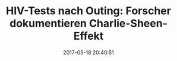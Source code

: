 ---
_external_link: https://www.spiegel.de/gesundheit/diagnose/hiv-tests-nach-outing-forscher-dokumentieren-charlie-sheen-effekt-a-1148249.html
archived_url: https://web.archive.org/web/20210616181314/https://www.spiegel.de/gesundheit/diagnose/hiv-tests-nach-outing-forscher-dokumentieren-charlie-sheen-effekt-a-1148249.html
article: SPIEGEL+-Zugang wird gerade auf einem anderen Gerat genutzt SPIEGEL+ kann
  nur auf einem Gerat zur selben Zeit genutzt werden. Hier weiterlesen Klicken Sie
  auf den Button, spielen wir den Hinweis auf dem anderen Gerat aus und Sie konnen
  SPIEGEL+ weiter nutzen.
date: '2017-05-18 20:40:51'
description: '"Ich bin HIV-positiv." Mit dieser Botschaft ging Charlie Sheen Ende
  2015 an die Offentlichkeit, um Erpressungen ein Ende zu bereiten. Der Satz motivierte
  Tausende dazu, sich auch zu testen.'
headline: 'HIV-Tests nach Outing: Forscher dokumentieren Charlie-Sheen-Effekt'
image:
  focal_point: Smart
original_url: https://www.spiegel.de/gesundheit/diagnose/hiv-tests-nach-outing-forscher-dokumentieren-charlie-sheen-effekt-a-1148249.html
outline_html: '<p>Am 17. November 2015 war Charlie Sheen so mutig wie wahrscheinlich
  selten in seinem Leben. In der &quot;Today&quot;-Show des US-Senders NBC erkl&auml;rte
  der f&uuml;r seine Skandale bekannte Schauspieler vor Millionen Fernsehzuschauern,
  <a data-link-flag="spon" href="https://www.spiegel.de/panorama/leute/charlie-sheen-erklaert-ich-bin-hiv-positiv-a-1063162.html">dass
  er sich mit dem HI-Virus infiziert hat</a>.</p>

  <p>Die Entscheidung, seine Krankheit &ouml;ffentlich zu machen, fiel nicht ganz
  freiwillig. Vor dem Outing hatten Klatschbl&auml;tter tagelang &uuml;ber eine m&ouml;gliche
  HIV-Infektion spekuliert. Auch erkl&auml;rte Sheen, von einer Prostituierten erpresst
  worden zu sein, die seine Medikamente fotografiert hatte. Dem wollte er ein Ende
  bereiten.</p>

  <p>Der Schauspieler nutzte die Aufmerksamkeit des Moments allerdings noch nicht
  f&uuml;r gemeinn&uuml;tzige Botschaften. Er wies nicht darauf hin, wie wichtig HIV-Tests
  sind, machte auch noch keine Werbung f&uuml;r Kondome. Und brachte dennoch Tausende
  Menschen dazu, ihr eigenes HIV-Risiko zu reflektieren, wie eine aktuelle Auswertung
  zeigt.</p>

  <p><b>Millionen Google-Abfragen, Tausende Tests</b></p>

  <p>Nach dem Fernsehauftritt begannen Millionen Menschen, im Internet nach HIV, Vorbeugung
  und Tests zu suchen. Die Anfragen erreichten Rekordwerte, <a data-link-flag="external"
  href="https://archinte.jamanetwork.com/article.aspx?doi=10.1001/jamainternmed.2016.0003">wie
  eine Untersuchung 2016 ergab</a>. Eine weitere Studie zeigt jetzt, dass viele Bewohner
  der USA noch einen Schritt weiter gingen: Auch die Verk&auml;ufe von HIV-Selbsttests
  f&uuml;r Zuhause schnellten in die H&ouml;he.</p>

  <p>F&uuml;r ihre Untersuchung analysierten die Forscher die w&ouml;chentlichen Verkaufszahlen
  der Tests &uuml;ber einen Zeitraum von April 2014 bis April 2016. Der Effekt war
  deutlich zu sehen:</p>

  <ul> <li>Nach Sheens Fernsehauftritt verdoppelten die Verk&auml;ufe nahezu, noch
  vier Wochen lang blieben die Zahlen erh&ouml;ht.</li> <li>Insgesamt wurden 8225
  Tests mehr verkauft, als f&uuml;r den Zeitraum eigentlich gesch&auml;tzt.</li> </ul>

  <p>Der Effekt des Fernsehauftritts sei sieben Mal st&auml;rker gewesen als der des
  Welt-Aids-Tages, schreiben die Forscher um Jon-Patrick Allem von der University
  of Southern California <a data-link-flag="external" href="http://link.springer.com/article/10.1007%2Fs11121-017-0792-2">im
  Fachmagazin &quot;Prevention Sciences&quot;</a>. &quot;Es ist leicht vorstellbar,
  dass ein einzelner Mensch wie Sheen, der seine HIV-Infektion offenbart, die Menschen
  mehr &uuml;berzeugt als eine unbekannte Masse oder ein Vortrag eines Gesundheitsexperten&quot;,
  sagt Allem.</p>

  <p><b>Genetisches Brustkrebsrisiko: Der Jolie-Effekt</b></p>

  <p>Mit ihrer Analyse best&auml;tigen die Forscher ein Ph&auml;nomen, das Mediziner
  schon einmal 2013 dokumentierten. Damals hatte die US-Schauspielerin Angelina Jolie
  sich aufgrund eines erblich bedingten hohen Krebsrisikos vorsorglich beide Br&uuml;ste
  entfernen lassen und ihre Entscheidung in einem Artikel &ouml;ffentlich gemacht.</p>

  <p>Viele Frauen sorgten sich nach dem Bericht auch um ihre eigene Gesundheit. In
  Deutschland verzeichneten Kliniken und Institute <a data-link-flag="spon" href="https://www.spiegel.de/gesundheit/diagnose/brust-op-bei-angelina-jolie-viele-frauen-sind-besorgt-a-904556.html">bis
  zu zehn Mal mehr Anfragen als zuvor</a>. Die Mediziner sprachen damals vom Jolie-Effekt.
  Davon inspiriert, erkl&auml;rten die Forscher den Einfluss des HIV-Outings auf die
  Gesellschaft in ihrer aktuellen Studie zum Charlie-Sheen-Effekt.</p>

  <p>HIV-Tests z&auml;hlen zu den wichtigsten Werkzeugen, um die Ausbreitung des Virus
  einzud&auml;mmen. In den USA wei&szlig; sch&auml;tzungsweise einer von acht der
  1,2 Millionen HIV-Infizierten nichts von seiner Erkrankung. In Deutschland ist die
  Quote &auml;hnlich hoch: Hierzulande trugen laut Robert Koch-Institut Ende 2015
  rund 84.700 Menschen das Virus in ihrem K&ouml;rper - <a data-link-flag="spon" href="https://www.spiegel.de/gesundheit/diagnose/weiter-kein-rueckgang-bei-hiv-neuinfektionen-a-1121216.html">davon
  12.600, ohne es zu wissen</a>.</p>

  <p>Wer sich in Deutschland testen lassen m&ouml;chte, muss anders als in den USA
  allerdings noch zum Arzt oder einer Beratungsstelle gehen. Selbsttests f&uuml;r
  Zuhause, wie sie die aktuelle Studie untersucht hat, sind hierzulande noch nicht
  zugelassen. Das k&ouml;nnte sich bald &auml;ndern: Das Bundesgesundheitsministerium
  erkl&auml;rte Anfang Mai, <a data-link-flag="spon" href="https://www.spiegel.de/gesundheit/diagnose/hiv-test-fuer-zu-hause-ministerium-prueft-zulassung-a-1146843.html">&uuml;ber
  eine Zulassung f&uuml;r den Hausgebrauch zu beraten</a>.</p>'
outline_img: https://www.google.com/s2/favicons?domain=spiegel.de
publication: null
summary: SPIEGEL+-Zugang wird gerade auf einem anderen Gerat genutztSPIEGEL+ kann
  nur auf einem Gerat zur selben Zeit genutzt werden. Hier weiterlesenKlicken Sie
  auf den Button, spielen wir den Hinweis auf dem anderen Gerat aus und Sie konnen
  SPIEGEL+ weiter nutzen....
title: 'HIV-Tests nach Outing: Forscher dokumentieren Charlie-Sheen-Effekt'

---